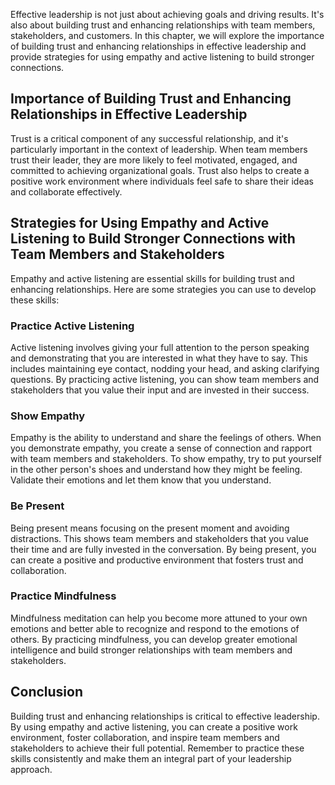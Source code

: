 
Effective leadership is not just about achieving goals and driving results. It's also about building trust and enhancing relationships with team members, stakeholders, and customers. In this chapter, we will explore the importance of building trust and enhancing relationships in effective leadership and provide strategies for using empathy and active listening to build stronger connections.

Importance of Building Trust and Enhancing Relationships in Effective Leadership
--------------------------------------------------------------------------------

Trust is a critical component of any successful relationship, and it's particularly important in the context of leadership. When team members trust their leader, they are more likely to feel motivated, engaged, and committed to achieving organizational goals. Trust also helps to create a positive work environment where individuals feel safe to share their ideas and collaborate effectively.

Strategies for Using Empathy and Active Listening to Build Stronger Connections with Team Members and Stakeholders
------------------------------------------------------------------------------------------------------------------

Empathy and active listening are essential skills for building trust and enhancing relationships. Here are some strategies you can use to develop these skills:

### Practice Active Listening

Active listening involves giving your full attention to the person speaking and demonstrating that you are interested in what they have to say. This includes maintaining eye contact, nodding your head, and asking clarifying questions. By practicing active listening, you can show team members and stakeholders that you value their input and are invested in their success.

### Show Empathy

Empathy is the ability to understand and share the feelings of others. When you demonstrate empathy, you create a sense of connection and rapport with team members and stakeholders. To show empathy, try to put yourself in the other person's shoes and understand how they might be feeling. Validate their emotions and let them know that you understand.

### Be Present

Being present means focusing on the present moment and avoiding distractions. This shows team members and stakeholders that you value their time and are fully invested in the conversation. By being present, you can create a positive and productive environment that fosters trust and collaboration.

### Practice Mindfulness

Mindfulness meditation can help you become more attuned to your own emotions and better able to recognize and respond to the emotions of others. By practicing mindfulness, you can develop greater emotional intelligence and build stronger relationships with team members and stakeholders.

Conclusion
----------

Building trust and enhancing relationships is critical to effective leadership. By using empathy and active listening, you can create a positive work environment, foster collaboration, and inspire team members and stakeholders to achieve their full potential. Remember to practice these skills consistently and make them an integral part of your leadership approach.
